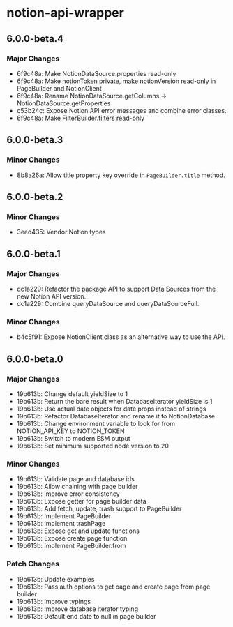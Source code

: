 # notion-api-wrapper

## 6.0.0-beta.4

### Major Changes

- 6f9c48a: Make NotionDataSource.properties read-only
- 6f9c48a: Make notionToken private, make notionVersion read-only in PageBuilder and NotionClient
- 6f9c48a: Rename NotionDataSource.getColumns -> NotionDataSource.getProperties
- c53b24c: Expose Notion API error messages and combine error classes.
- 6f9c48a: Make FilterBuilder.filters read-only

## 6.0.0-beta.3

### Minor Changes

- 8b8a26a: Allow title property key override in `PageBuilder.title` method.

## 6.0.0-beta.2

### Minor Changes

- 3eed435: Vendor Notion types

## 6.0.0-beta.1

### Major Changes

- dc1a229: Refactor the package API to support Data Sources from the new Notion API version.
- dc1a229: Combine queryDataSource and queryDataSourceFull.

### Minor Changes

- b4c5f91: Expose NotionClient class as an alternative way to use the API.

## 6.0.0-beta.0

### Major Changes

- 19b613b: Change default yieldSize to 1
- 19b613b: Return the bare result when DatabaseIterator yieldSize is 1
- 19b613b: Use actual date objects for date props instead of strings
- 19b613b: Refactor DatabaseIterator and rename it to NotionDatabase
- 19b613b: Change environment variable to look for from NOTION_API_KEY to NOTION_TOKEN
- 19b613b: Switch to modern ESM output
- 19b613b: Set minimum supported node version to 20

### Minor Changes

- 19b613b: Validate page and database ids
- 19b613b: Allow chaining with page builder
- 19b613b: Improve error consistency
- 19b613b: Expose getter for page builder data
- 19b613b: Add fetch, update, trash support to PageBuilder
- 19b613b: Implement PageBuilder
- 19b613b: Implement trashPage
- 19b613b: Expose get and update functions
- 19b613b: Expose create page function
- 19b613b: Implement PageBuilder.from

### Patch Changes

- 19b613b: Update examples
- 19b613b: Pass auth options to get page and create page from page builder
- 19b613b: Improve typings
- 19b613b: Improve database iterator typing
- 19b613b: Default end date to null in page builder

